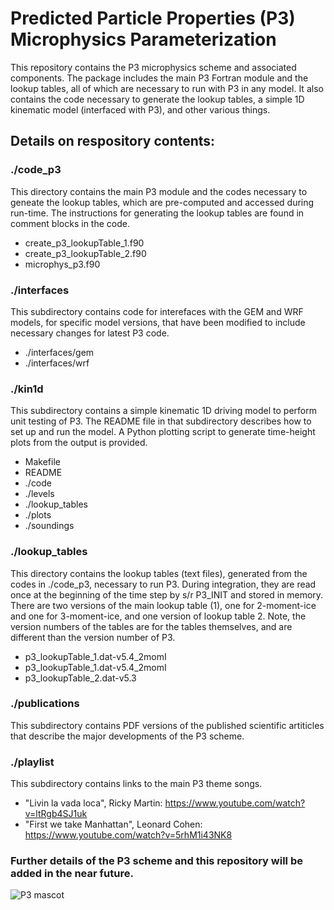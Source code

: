# Predicted Particle Properties (P3) Microphysics Parameterization

This repository contains the  P3 microphysics scheme and associated components. The package includes the main P3 Fortran module and the lookup tables, all of which are necessary to run with P3 in any model.  It also contains the code necessary to generate the lookup tables, a simple 1D kinematic model (interfaced with P3), and other various things.

## Details on respository contents:

### ./code_p3
This directory contains the main P3 module and the codes necessary to geneate the lookup tables, which are pre-computed and accessed during run-time.  The instructions for generating the lookup tables are found in comment blocks in the code.
- create_p3_lookupTable_1.f90
- create_p3_lookupTable_2.f90
- microphys_p3.f90

### ./interfaces
This subdirectory contains code for interefaces with the GEM and WRF models, for specific model versions, that have been modified to include necessary changes for latest P3 code.
- ./interfaces/gem
- ./interfaces/wrf

### ./kin1d
This subdirectory contains a simple kinematic 1D driving model to perform unit testing of P3.  The README file in that subdirectory describes how to set up and run the model.  A Python plotting script to generate time-height plots from the output is provided.
- Makefile
- README
- ./code
- ./levels
- ./lookup_tables
- ./plots
- ./soundings

### ./lookup_tables
This directory contains the lookup tables (text files), generated from the codes in ./code_p3, necessary to run P3.  During integration, they are read once at the beginning of the time step by s/r P3_INIT and stored in memory.  There are two versions of the main lookup table (1), one for 2-moment-ice and one for 3-moment-ice, and one version of lookup table 2.  Note, the version numbers of the tables are for the tables themselves, and are different than the version number of P3.
- p3_lookupTable_1.dat-v5.4_2momI
- p3_lookupTable_1.dat-v5.4_2momI
- p3_lookupTable_2.dat-v5.3

### ./publications
This subdirectory contains PDF versions of the published scientific artiticles that describe the major developments of the P3 scheme.

### ./playlist
This subdirectory contains links to the main P3 theme songs.
- "Livin la vada loca", Ricky Martin: https://www.youtube.com/watch?v=ltRgb4SJ1uk
- "First we take Manhattan", Leonard Cohen: https://www.youtube.com/watch?v=5rhM1i43NK8


### Further details of the P3 scheme and this repository will be added in the near future.

![P3 mascot](https://user-images.githubusercontent.com/69904757/181296805-14d4de0c-319e-4a28-8a06-5df6d6ac1725.png)
